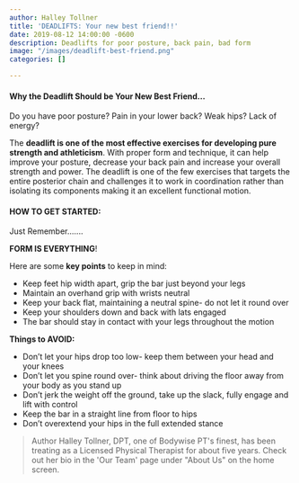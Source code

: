 ```yaml
---
author: Halley Tollner
title: 'DEADLIFTS: Your new best friend!!'
date: 2019-08-12 14:00:00 -0600
description: Deadlifts for poor posture, back pain, bad form
image: "/images/deadlift-best-friend.png"
categories: []

---
```

#### **Why the Deadlift Should be Your New Best Friend...**

Do you have poor posture? Pain in your lower back? Weak hips? Lack of energy?

The **deadlift is one of the most effective exercises for developing pure strength and athleticism**. With proper form and technique, it can help improve your posture, decrease your back pain and increase your overall strength and power. The deadlift is one of the few exercises that targets the entire posterior chain and challenges it to work in coordination rather than isolating its components making it an excellent functional motion.

#### HOW TO GET STARTED:

Just Remember.......

**FORM IS EVERYTHING**!

Here are some **key points** to keep in mind:

* Keep feet hip width apart, grip the bar just beyond your legs
* Maintain an overhand grip with wrists neutral
* Keep your back flat, maintaining a neutral spine- do not let it round over
* Keep your shoulders down and back with lats engaged
* The bar should stay in contact with your legs throughout the motion

**Things to AVOID:**

* Don’t let your hips drop too low- keep them between your head and your knees
* Don’t let you spine round over- think about driving the floor away from your body as you stand up
* Don’t jerk the weight off the ground, take up the slack, fully engage and lift with control
* Keep the bar in a straight line from floor to hips
* Don’t overextend your hips in the full extended stance

> Author Halley Tollner, DPT, one of Bodywise PT's finest, has been treating as a Licensed Physical Therapist for about five years. Check out her bio in the 'Our Team' page under "About Us" on the home screen.
